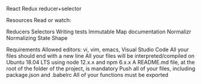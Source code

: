 React Redux reducer+selector

Resources Read or watch:

Reducers Selectors Writing tests Immutable Map documentation Normalizr Normalizing State Shape

Requirements Allowed editors: vi, vim, emacs, Visual Studio Code All your files should end with a new line All your files will be interpreted/compiled on Ubuntu 18.04 LTS using node 12.x.x and npm 6.x.x A README.md file, at the root of the folder of the project, is mandatory Push all of your files, including package.json and .babelrc All of your functions must be exported
